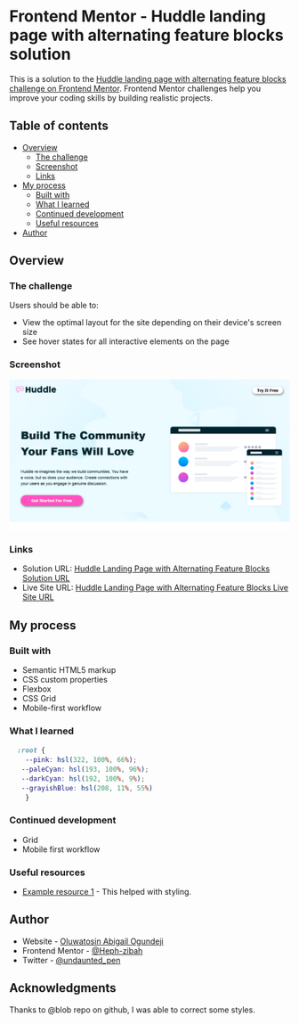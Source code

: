 # Frontend Mentor - Huddle landing page with alternating feature blocks solution

This is a solution to the [Huddle landing page with alternating feature blocks challenge on Frontend Mentor](https://www.frontendmentor.io/challenges/huddle-landing-page-with-alternating-feature-blocks-5ca5f5981e82137ec91a5100). Frontend Mentor challenges help you improve your coding skills by building realistic projects. 

## Table of contents

- [Overview](#overview)
  - [The challenge](#the-challenge)
  - [Screenshot](#screenshot)
  - [Links](#links)
- [My process](#my-process)
  - [Built with](#built-with)
  - [What I learned](#what-i-learned)
  - [Continued development](#continued-development)
  - [Useful resources](#useful-resources)
- [Author](#author)

## Overview

### The challenge

Users should be able to:

- View the optimal layout for the site depending on their device's screen size
- See hover states for all interactive elements on the page

### Screenshot

![Design screenshot](./design/screenshot.png)

### Links

- Solution URL: [Huddle Landing Page with Alternating Feature Blocks Solution URL](https://your-solution-url.com)
- Live Site URL: [Huddle Landing Page with Alternating Feature Blocks Live Site URL](https://huddle-page-blocks-frontend.netlify.app/)

## My process

### Built with

- Semantic HTML5 markup
- CSS custom properties
- Flexbox
- CSS Grid
- Mobile-first workflow

### What I learned
```css
  :root {
    --pink: hsl(322, 100%, 66%);
   --paleCyan: hsl(193, 100%, 96%);
   --darkCyan: hsl(192, 100%, 9%);
   --grayishBlue: hsl(208, 11%, 55%)
    }
```

### Continued development
- Grid
- Mobile first workflow
### Useful resources

- [Example resource 1](https://github.com/ana-coimbra/huddle-landing-page-with-alternating-feature-blocks/blob/main/src/style.css) - This helped with styling.

## Author

- Website - [Oluwatosin Abigail Ogundeji](https://medium.com/@oluwatosinhephzibah)
- Frontend Mentor - [@Heph-zibah](https://www.frontendmentor.io/profile/Heph-zibah)
- Twitter - [@undaunted_pen](https://www.twitter.com/undaunted_pen)
## Acknowledgments

Thanks to @blob repo on github, I was able to correct some styles.
